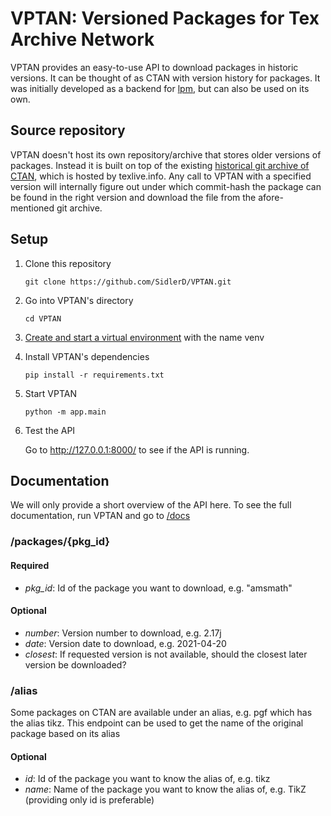# VPTAN: Versioned Packages for Tex Archive Network
VPTAN provides an easy-to-use API to download packages in historic versions. It can be thought of as CTAN with version history for packages. It was initially developed as a backend for [lpm](https://github.com/SidlerD/latexPM), but can also be used on its own.

## Source repository
VPTAN doesn't host its own repository/archive that stores older versions of packages. Instead it is built on top of the existing [historical git archive of CTAN](https://git.texlive.info/CTAN/), which is hosted by texlive.info. Any call to VPTAN with a specified version will internally figure out under which commit-hash the package can be found in the right version and download the file from the afore-mentioned git archive.

## Setup

1. Clone this repository

   `git clone https://github.com/SidlerD/VPTAN.git`

2. Go into VPTAN's directory

   `cd VPTAN`

3. [Create and start a virtual environment](https://python.land/virtual-environments/virtualenv) with the name venv

4. Install VPTAN's dependencies

   `pip install -r requirements.txt`

5. Start VPTAN

   `python -m app.main`

6. Test the API

   Go to http://127.0.0.1:8000/ to see if the API is running. 

## Documentation
We will only provide a short overview of the API here. To see the full documentation, run VPTAN and go to [/docs](http://127.0.0.1:8000/docs)

### /packages/{pkg_id}
#### Required
- *pkg_id*: Id of the package you want to download, e.g. "amsmath"

#### Optional
- *number*: Version number to download, e.g. 2.17j
- *date*: Version date to download, e.g. 2021-04-20
- *closest*: If requested version is not available, should the closest later version be downloaded?

### /alias

Some packages on CTAN are available under an alias, e.g. pgf which has the alias tikz. This endpoint can be used to get the name of the original package based on its alias

#### Optional
- *id*: Id of the package you want to know the alias of, e.g. tikz
- *name*: Name of the package you want to know the alias of, e.g. TikZ (providing only id is preferable)